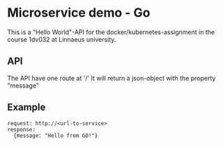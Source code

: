 # Microservice demo - Go  
This is a "Hello World"-API for the docker/kubernetes-assignment in the course 1dv032 at Linnaeus university.

## API
The API have one route at '/'
It will return a json-object with the property "message"

## Example

```
request: http://<url-to-service>
response:
  {message: "Hello from GO!"}
  ```


